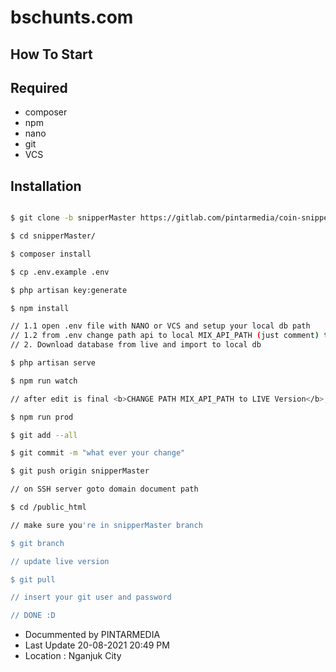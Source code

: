 <h1>bschunts.com</h1>

## How To Start

## Required

- composer
- npm
- nano
- git
- VCS

## Installation
```bash

$ git clone -b snipperMaster https://gitlab.com/pintarmedia/coin-snipper.git

$ cd snipperMaster/

$ composer install

$ cp .env.example .env

$ php artisan key:generate

$ npm install

// 1.1 open .env file with NANO or VCS and setup your local db path
// 1.2 from .env change path api to local MIX_API_PATH (just comment) then save it
// 2. Download database from live and import to local db

$ php artisan serve

$ npm run watch

// after edit is final <b>CHANGE PATH MIX_API_PATH to LIVE Version</b>, and then run :

$ npm run prod

$ git add --all

$ git commit -m "what ever your change"

$ git push origin snipperMaster

// on SSH server goto domain document path

$ cd /public_html

// make sure you're in snipperMaster branch

$ git branch

// update live version

$ git pull

// insert your git user and password

// DONE :D
```

- Docummented by PINTARMEDIA
- Last Update 20-08-2021 20:49 PM
- Location : Nganjuk City